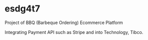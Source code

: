 # esdg4t7
Project of BBQ (Barbeque Ordering) Ecommerce Platform

Integrating Payment API such as Stripe and into Technology, Tibco.
